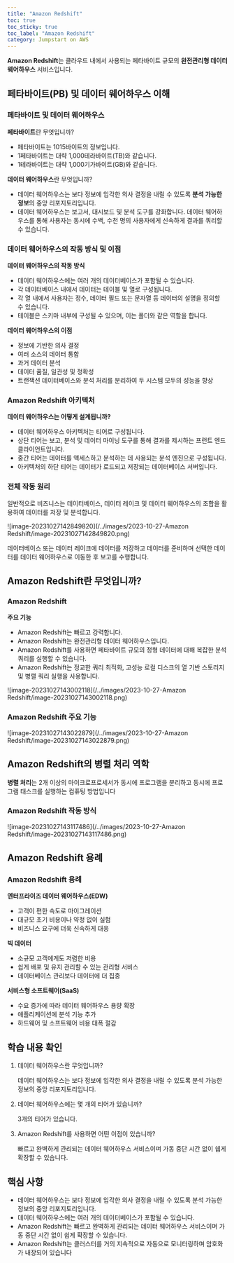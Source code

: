 ```yaml
---
title: "Amazon Redshift"
toc: true
toc_sticky: true
toc_label: "Amazon Redshift"
category: Jumpstart on AWS
---
```


<span class="hlm">**Amazon Redshift**</span>는 클라우드 내에서 사용되는 <span class="hlm_h">페타바이트 규모</span>의 **완전관리형 데이터 웨어하우스** 서비스입니다.

## 페타바이트(PB) 및 데이터 웨어하우스 이해

### 페타바이트 및 데이터 웨어하우스

**페타바이트**란 무엇입니까? 

- 페타바이트는 1015바이트의 정보입니다. 
- 1페타바이트는 대략 1,000테라바이트(TB)와 같습니다. 
- 1테라바이트는 대략 1,000기가바이트(GB)와 같습니다.

**데이터 웨어하우스**란 무엇입니까? 

- 데이터 웨어하우스는 보다 정보에 입각한 의사 결정을 내릴 수 있도록 **분석 가능한 정보**의 중앙 리포지토리입니다. 
- 데이터 웨어하우스는 보고서, 대시보드 및 분석 도구를 강화합니다. 데이터 웨어하우스를 통해 사용자는 동시에 수백, 수천 명의 사용자에게 신속하게 결과를 쿼리할 수 있습니다.

### 데이터 웨어하우스의 작동 방식 및 이점

**데이터 웨어하우스의 작동 방식** 

- 데이터 웨어하우스에는 여러 개의 데이터베이스가 포함될 수 있습니다. 
- 각 데이터베이스 내에서 데이터는 테이블 및 열로 구성됩니다. 
- 각 열 내에서 사용자는 정수, 데이터 필드 또는 문자열 등 데이터의 설명을 정의할 수 있습니다. 
- 테이블은 스키마 내부에 구성될 수 있으며, 이는 폴더와 같은 역할을 합니다.

**데이터 웨어하우스의 이점** 

- 정보에 기반한 의사 결정 
- 여러 소스의 데이터 통합 
- 과거 데이터 분석 
- 데이터 품질, 일관성 및 정확성 
- 트랜잭션 데이터베이스와 분석 처리를 분리하여 두 시스템 모두의 성능을 향상

### Amazon Redshift 아키텍처

**데이터 웨어하우스는 어떻게 설계됩니까?** 

- 데이터 웨어하우스 아키텍처는 티어로 구성됩니다. 
- 상단 티어는 보고, 분석 및 데이터 마이닝 도구를 통해 결과를 제시하는 프런트 엔드 클라이언트입니다. 
- 중간 티어는 데이터를 액세스하고 분석하는 데 사용되는 분석 엔진으로 구성됩니다. 
- 아키텍처의 하단 티어는 데이터가 로드되고 저장되는 데이터베이스 서버입니다.

### 전체 작동 원리

일반적으로 비즈니스는 데이터베이스, 데이터 레이크 및 데이터 웨어하우스의 조합을 활용하여 데이터를 저장 및 분석합니다.	

![image-20231027142849820](/../images/2023-10-27-Amazon Redshift/image-20231027142849820.png)

데이터베이스 또는 데이터 레이크에 데이터를 저장하고 데이터를 준비하며 선택한 데이터를 데이터 웨어하우스로 이동한 후 보고를 수행합니다.

## Amazon Redshift란 무엇입니까?

### Amazon Redshift

**주요 기능** 

- Amazon Redshift는 <span class="hlm">빠르고 강력</span>합니다. 
- Amazon Redshift는 <span class="hlm">완전관리형 데이터 웨어하우스</span>입니다. 
- Amazon Redshift를 사용하면 <span class="hlm">페타바이트 규모의 정형 데이터에 대해 복잡한 분석 쿼리를 실행</span>할 수 있습니다. 
- Amazon Redshift는 정교한 쿼리 최적화, 고성능 로컬 디스크의 열 기반 스토리지 및 병렬 쿼리 실행을 사용합니다.

![image-20231027143002118](/../images/2023-10-27-Amazon Redshift/image-20231027143002118.png)

### Amazon Redshift 주요 기능

![image-20231027143022879](/../images/2023-10-27-Amazon Redshift/image-20231027143022879.png)

## Amazon Redshift의 병렬 처리 역학

<span class="hlm">**병렬 처리**</span>는 2개 이상의 마이크로프로세서가 동시에 프로그램을 분리하고 동시에 프로그램 태스크를 실행하는 컴퓨팅 방법입니다

### Amazon Redshift 작동 방식

![image-20231027143117486](/../images/2023-10-27-Amazon Redshift/image-20231027143117486.png)

## Amazon Redshift 용례

### Amazon Redshift 용례

**엔터프라이즈 데이터 웨어하우스(EDW)** 

- 고객이 편한 속도로 마이그레이션 
- 대규모 초기 비용이나 약정 없이 실험 
- 비즈니스 요구에 더욱 신속하게 대응

**빅 데이터** 

- 소규모 고객에게도 저렴한 비용 
- 쉽게 배포 및 유지 관리할 수 있는 관리형 서비스 
- 데이터베이스 관리보다 데이터에 더 집중

**서비스형 소프트웨어(SaaS)** 

- 수요 증가에 따라 데이터 웨어하우스 용량 확장 
- 애플리케이션에 분석 기능 추가 
- 하드웨어 및 소프트웨어 비용 대폭 절감

##  학습 내용 확인

1. 데이터 웨어하우스란 무엇입니까? 

   데이터 웨어하우스는 보다 정보에 입각한 의사 결정을 내릴 수 있도록 분석 가능한 정보의 중앙 리포지토리입니다.

2. 데이터 웨어하우스에는 몇 개의 티어가 있습니까?

   3개의 티어가 있습니다.

3. Amazon Redshift를 사용하면 어떤 이점이 있습니까?

   빠르고 완벽하게 관리되는 데이터 웨어하우스 서비스이며 가동 중단 시간 없이 쉡게 확장할 수 있습니다.

## 핵심 사항

- 데이터 웨어하우스는 보다 정보에 입각한 의사 결정을 내릴 수 있도록 분석 가능한 정보의 중앙 리포지토리입니다. 
- 데이터 웨어하우스에는 여러 개의 데이터베이스가 포함될 수 있습니다. 
- Amazon Redshift는 빠르고 완벽하게 관리되는 데이터 웨어하우스 서비스이며 가동 중단 시간 없이 쉽게 확장할 수 있습니다. 
- Amazon Redshift는 클러스터를 거의 지속적으로 자동으로 모니터링하며 암호화가 내장되어 있습니다